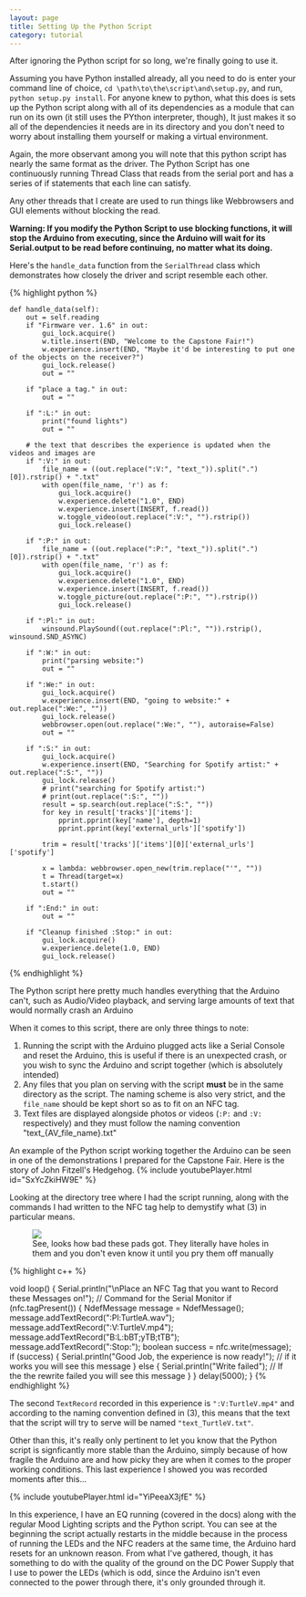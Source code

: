 ```yaml
---
layout: page
title: Setting Up the Python Script
category: tutorial
---
```


After ignoring the Python script for so long, we're finally going to use it.

Assuming you have Python installed already, all you need to do is enter your command line of choice, `cd \path\to\the\script\and\setup.py`, and run, `python setup.py install`. 
For anyone knew to python, what this does is sets up the Python script along with all of its dependencies as a module that can run on its own (it still uses the PYthon interpreter, though),
It just makes it so all of the dependencies it needs are in its directory and you don't need to worry about installing them yourself or making a virtual environment.

Again, the more observant among you will note that this python script has nearly the same format as the driver. 
The Python Script has one continuously running Thread Class that reads from the serial port and has a series of if statements that each line can satisfy.

Any other threads that I create are used to run things like Webbrowsers and GUI elements without blocking the read.

**Warning: If you modify the Python Script to use blocking functions, it will stop the Arduino from executing,
since the Arduino will wait for its Serial.output to be read before continuing, no matter what its doing.**

Here's the `handle_data` function from the `SerialThread` class which demonstrates how closely the driver and script resemble each other.

{% highlight python %}

    def handle_data(self):
        out = self.reading
        if "Firmware ver. 1.6" in out:
            gui_lock.acquire()
            w.title.insert(END, "Welcome to the Capstone Fair!")
            w.experience.insert(END, "Maybe it'd be interesting to put one of the objects on the receiver?")
            gui_lock.release()
            out = ""

        if "place a tag." in out:
            out = ""

        if ":L:" in out:
            print("found lights")
            out = ""

        # the text that describes the experience is updated when the videos and images are
        if ":V:" in out:
            file_name = ((out.replace(":V:", "text_")).split(".")[0]).rstrip() + ".txt"
            with open(file_name, 'r') as f:
                gui_lock.acquire()
                w.experience.delete("1.0", END)
                w.experience.insert(INSERT, f.read())
                w.toggle_video(out.replace(":V:", "").rstrip())
                gui_lock.release()

        if ":P:" in out:
            file_name = ((out.replace(":P:", "text_")).split(".")[0]).rstrip() + ".txt"
            with open(file_name, 'r') as f:
                gui_lock.acquire()
                w.experience.delete("1.0", END)
                w.experience.insert(INSERT, f.read())
                w.toggle_picture(out.replace(":P:", "").rstrip())
                gui_lock.release()

        if ":Pl:" in out:
            winsound.PlaySound((out.replace(":Pl:", "")).rstrip(), winsound.SND_ASYNC)

        if ":W:" in out:
            print("parsing website:")
            out = ""

        if ":We:" in out:
            gui_lock.acquire()
            w.experience.insert(END, "going to website:" + out.replace(":We:", ""))
            gui_lock.release()
            webbrowser.open(out.replace(":We:", ""), autoraise=False)
            out = ""

        if ":S:" in out:
            gui_lock.acquire()
            w.experience.insert(END, "Searching for Spotify artist:" + out.replace(":S:", ""))
            gui_lock.release()
            # print("searching for Spotify artist:")
            # print(out.replace(":S:", ""))
            result = sp.search(out.replace(":S:", ""))
            for key in result['tracks']['items']:
                pprint.pprint(key['name'], depth=1)
                pprint.pprint(key['external_urls']['spotify'])

            trim = result['tracks']['items'][0]['external_urls']['spotify']

            x = lambda: webbrowser.open_new(trim.replace("'", ""))
            t = Thread(target=x)
            t.start()
            out = ""

        if ":End:" in out:
            out = ""

        if "Cleanup finished :Stop:" in out:
            gui_lock.acquire()
            w.experience.delete(1.0, END)
            gui_lock.release()

{% endhighlight %}

The Python script here pretty much handles everything that the Arduino can't,
such as Audio/Video playback, and serving large amounts of text that would normally crash an Arduino

When it comes to this script, there are only three things to note:
1. Running the script with the Arduino plugged acts like a Serial Console and reset the Arduino, this is useful if there is an unexpected crash, or you wish to sync the Arduino and script together (which is absolutely intended)
2. Any files that you plan on serving with the script **must** be in the same directory as the script. The naming scheme is also very strict, and the `file_name` should be kept short so as to fit on an NFC tag.
3. Text files are displayed alongside photos or videos (`:P:` and `:V:` respectively) and they must follow the naming convention "text_{AV_file_name}.txt"

An example of the Python script working together the Arduino can be seen in one of the demonstrations I prepared for the Capstone Fair.
Here is the story of John Fitzell's Hedgehog.
{% include youtubePlayer.html id="SxYcZkiHW9E" %}

Looking at the directory tree where I had the script running, along with the commands I had written to the NFC tag help to demystify what (3) in particular means.

<figure>
        <img src="{{ site.baseurl }}/_assets/images/Directory_Python.jpg"/>
        <figcaption>See, looks how bad these pads got. They literally have holes in them and you don't even know it until you pry them off manually</figcaption>
</figure>

{% highlight c++ %}

void loop() {
    Serial.println("\nPlace an NFC Tag that you want to Record these Messages on!"); // Command for the Serial Monitor
    if (nfc.tagPresent()) {
        NdefMessage message = NdefMessage();
        message.addTextRecord(":Pl:TurtleA.wav");
        message.addTextRecord(":V:TurtleV.mp4");
        message.addTextRecord("B:L:bBT;yTB;tTB");
        message.addTextRecord(":Stop:");
        boolean success = nfc.write(message);
        if (success) {
            Serial.println("Good Job, the experience is now ready!"); // if it works you will see this message 
        } else {
            Serial.println("Write failed"); // If the the rewrite failed you will see this message
        }
    }
    delay(5000);
}
{% endhighlight %}

The second `TextRecord` recorded in this experience is `":V:TurtleV.mp4"` and according to the naming convention defined in (3),
this means that the text that the script will try to serve will be named `"text_TurtleV.txt"`.

Other than this, it's really only pertinent to let you know that the Python script is signficantly more stable than the Arduino,
simply because of how fragile the Arduino are and how picky they are when it comes to the proper working conditions. This last experience I showed you was recorded moments after this...

{% include youtubePlayer.html id="YiPeeaX3jfE" %}

In this experience, I have an EQ running (covered in the docs) along with the regular Mood Lighting scripts and the Python script. 
You can see at the beginning the script actually restarts in the middle because in the process of running the LEDs and the NFC readers at the same time, 
the Arduino hard resets for an unknown reason. From what I've gathered, though, it has something to do with the quality of the ground on the DC Power Supply that I use to power the LEDs 
(which is odd, since the Arduino isn't even connected to the power through there, it's only grounded through it.





